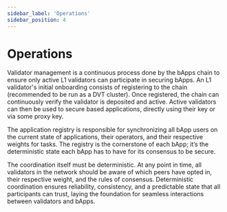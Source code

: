 ```yaml
---
sidebar_label: 'Operations'
sidebar_position: 4
---
```


# Operations

Validator management is a continuous process done by the bApps chain to ensure only active L1 validators can participate in securing bApps. An L1 validator's initial onboarding consists of registering to the chain (recommended to be run as a DVT cluster). Once registered, the chain can continuously verify the validator is deposited and active. Active validators can then be used to secure based applications, directly using their key or via some proxy key.

The application registry is responsible for synchronizing all bApp users on the current state of applications, their operators, and their respective weights for tasks. The registry is the cornerstone of each bApp; it’s the deterministic state each bApp has to have for its consensus to be secure.

The coordination itself must be deterministic. At any point in time, all validators in the network should be aware of which peers have opted in, their respective weight, and the rules of consensus. Deterministic coordination ensures reliability, consistency, and a predictable state that all participants can trust, laying the foundation for seamless interactions between validators and bApps.